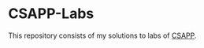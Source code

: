 # CSAPP-Labs

This repository consists of my solutions to labs of [CSAPP](https://csapp.cs.cmu.edu/3e/labs.html).

